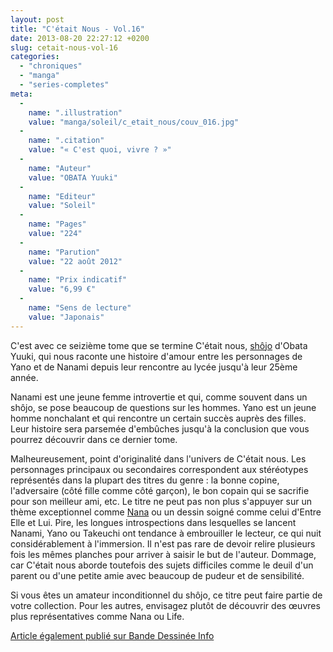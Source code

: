 ```yaml
---
layout: post
title: "C'était Nous - Vol.16"
date: 2013-08-20 22:27:12 +0200
slug: cetait-nous-vol-16
categories:
  - "chroniques"
  - "manga"
  - "series-completes"
meta:
  -
    name: ".illustration"
    value: "manga/soleil/c_etait_nous/couv_016.jpg"
  -
    name: ".citation"
    value: "« C'est quoi, vivre ? »"
  -
    name: "Auteur"
    value: "OBATA Yuuki"
  -
    name: "Editeur"
    value: "Soleil"
  -
    name: "Pages"
    value: "224"
  -
    name: "Parution"
    value: "22 août 2012"
  -
    name: "Prix indicatif"
    value: "6,99 €"
  -
    name: "Sens de lecture"
    value: "Japonais"
---
```


C'est avec ce seizième tome que se termine C'était nous, [shôjo](https://fr.wikipedia.org/wiki/Shojo) d'Obata Yuuki, qui nous raconte une histoire d'amour entre les personnages de Yano et de Nanami depuis leur rencontre au lycée jusqu'à leur 25ème année.

Nanami est une jeune femme introvertie et qui, comme souvent dans un shôjo, se pose beaucoup de questions sur les hommes. Yano est un jeune homme nonchalant et qui rencontre un certain succès auprès des filles. Leur histoire sera parsemée d'embûches jusqu'à la conclusion que vous pourrez découvrir dans ce dernier tome.

Malheureusement, point d'originalité dans l'univers de C'était nous. Les personnages principaux ou secondaires correspondent aux stéréotypes représentés dans la plupart des titres du genre : la bonne copine, l'adversaire (côté fille comme côté garçon), le bon copain qui se sacrifie pour son meilleur ami, etc. Le titre ne peut pas non plus s'appuyer sur un thème exceptionnel comme [Nana](http://www.mangaleera.com/index.php/nana-vol-12/) ou un dessin soigné comme celui d'Entre Elle et Lui. Pire, les longues introspections dans lesquelles se lancent Nanami, Yano ou Takeuchi ont tendance à embrouiller le lecteur, ce qui nuit considérablement à l'immersion. Il n'est pas rare de devoir relire plusieurs fois les mêmes planches pour arriver à saisir le but de l'auteur. Dommage, car C'était nous aborde toutefois des sujets difficiles comme le deuil d'un parent ou d'une petite amie avec beaucoup de pudeur et de sensibilité.

Si vous êtes un amateur inconditionnel du shôjo, ce titre peut faire partie de votre collection. Pour les autres, envisagez plutôt de découvrir des œuvres plus représentatives comme Nana ou Life.

[Article également publié sur Bande Dessinée Info](http://www.bandedessinee.info/Chronique-C-etait-Nous-T16-Obata-Yuuki-Soleil-Manga)